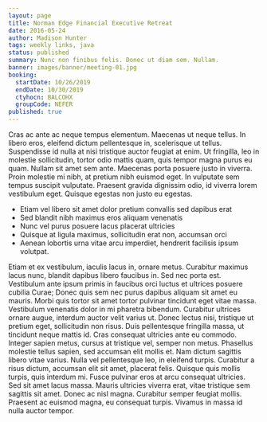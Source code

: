 ```yaml
---
layout: page
title: Norman Edge Financial Executive Retreat
date: 2016-05-24
author: Madison Hunter
tags: weekly links, java
status: published
summary: Nunc non finibus felis. Donec ut diam sem. Nullam.
banner: images/banner/meeting-01.jpg
booking:
  startDate: 10/26/2019
  endDate: 10/30/2019
  ctyhocn: BALCOHX
  groupCode: NEFER
published: true
---
```

Cras ac ante ac neque tempus elementum. Maecenas ut neque tellus. In libero eros, eleifend dictum pellentesque in, scelerisque ut tellus. Suspendisse id nulla at nisi tristique auctor feugiat at enim. Ut fringilla, leo in molestie sollicitudin, tortor odio mattis quam, quis tempor magna purus eu quam. Nullam sit amet sem ante. Maecenas porta posuere justo in viverra. Proin molestie mi nibh, at pretium nibh euismod eget. In vulputate sem tempus suscipit vulputate. Praesent gravida dignissim odio, id viverra lorem vestibulum eget. Quisque egestas non justo eu egestas.

* Etiam vel libero sit amet dolor pretium convallis sed dapibus erat
* Sed blandit nibh maximus eros aliquam venenatis
* Nunc vel purus posuere lacus placerat ultricies
* Quisque at ligula maximus, sollicitudin erat non, accumsan orci
* Aenean lobortis urna vitae arcu imperdiet, hendrerit facilisis ipsum volutpat.

Etiam et ex vestibulum, iaculis lacus in, ornare metus. Curabitur maximus lacus nunc, blandit dapibus libero faucibus in. Sed nec porta est. Vestibulum ante ipsum primis in faucibus orci luctus et ultrices posuere cubilia Curae; Donec quis sem nec purus dapibus aliquam sit amet eu mauris. Morbi quis tortor sit amet tortor pulvinar tincidunt eget vitae massa. Vestibulum venenatis dolor in mi pharetra bibendum. Curabitur ultrices ornare augue, interdum auctor velit varius ut. Donec lectus nisi, tristique ut pretium eget, sollicitudin non risus. Duis pellentesque fringilla massa, ut tincidunt neque mattis id. Cras consequat ultricies ante eu commodo. Integer sapien metus, cursus at tristique vel, semper non metus. Phasellus molestie tellus sapien, sed accumsan elit mollis et.
Nam dictum sagittis libero vitae varius. Nulla vel pellentesque leo, in eleifend turpis. Curabitur a risus dictum, accumsan elit sit amet, placerat felis. Quisque quis mollis turpis, quis interdum mi. Fusce pulvinar eros at arcu consequat ultricies. Sed sit amet lacus massa. Mauris ultricies viverra erat, vitae tristique sem sagittis sit amet. Donec ac nisl magna. Curabitur semper feugiat mollis. Praesent ac euismod magna, eu consequat turpis. Vivamus in massa id nulla auctor tempor.
